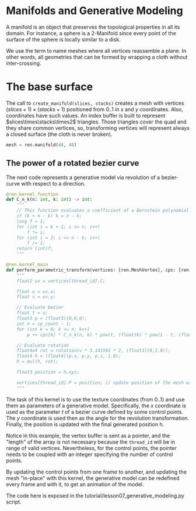 # Manifolds and Generative Modeling

A manifold is an object that preserves the topological properties in all its domain. For instance,
a sphere is a 2-Manifold since every point of the surface of the sphere is locally similar to a 
disk.

We use the term to name meshes where all vertices reassemble a plane. In other words, all 
geometries that can be formed by wrapping a cloth without inter-crossing.

# The base surface

The call to `create_manifold(slices, stacks)` creates a mesh with vertices $(slices+1)\times(stacks+1)$
positioned from 0..1 in $x$ and $y$ coordinates. Also, coordinates have such values.
An index buffer is built to represent $slices\times\stacks\times2$ triangles. Those triangles cover
the quad and they share common vertices, so, transforming vertices will represent always a closed
surface (the cloth is never broken).

```python
mesh = ren.manifold(48, 48)
```

## The power of a rotated bezier curve

The next code represents a generative model via revolution of a bezier-curve with respect to 
a direction.

```python
@ren.kernel_function
def C_n_k(n: int, k: int) -> int:
    """
    // This function evaluates a coefficient of a Bernstein polynomial
    if (k < n - k) k = n - k;
    long f = 1;
    for (int i = k + 1; i <= n; i++)
        f *= i;
    for (int i = 2; i <= n - k; i++)
        f /= i;
    return (int)f;
    """

@ren.kernel_main
def perform_parametric_transform(vertices: [ren.MeshVertex], cps: [ren.float3], cp_count: int):
    """
    float2 uv = vertices[thread_id].C;

    float u = uv.x;
    float v = uv.y;

    // Evaluate bezier
    float t = u;
    float3 p = (float3)(0,0,0);
    int n = cp_count - 1;
    for (int k = 0; k <= n; k++)
        p += cps[k] * C_n_k(n, k) * pow(t, (float)k) * pow(1 - t, (float)(n - k));

    // Evaluate rotation
    float4x4 rot = rotation(v * 3.141593 * 2, (float3)(0,1,0));
    float4 h = (float4)(p.x, p.y, p.z, 1.0);
    h = mul(h, rot);

    float3 position = h.xyz;

    vertices[thread_id].P = position; // update position of the mesh with computed parametric transformation
    """
```

The task of this kernel is to use the texture coordinates (from 0..1) and use them as parameters
of a generative model. Specifically, the $x$ coordinate is used as the parameter $t$ of a bezier
curve defined by some control points. The $y$ coordinate is used then as the angle for the 
revolution transformation. Finally, the position is updated with the final generated position h.

Notice in this example, the vertex buffer is sent as a pointer, and the "length" of the
array is not necessary because the `thread_id` will be in range of valid vertices. Nevertheless,
for the control points, the pointer needs to be coupled with an integer specifying the number of
control points.

By updating the control points from one frame to another, and updating the mesh "in-place" with
this kernel, the generative model can be redefined every frame and with it, to get an
animation of the model.

The code here is exposed in the tutorial/lesson07_generative_modeling.py script.


